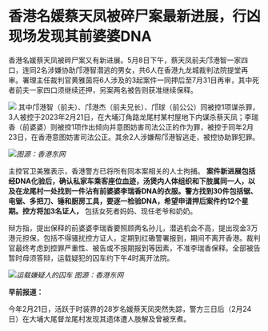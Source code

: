 # 香港名媛蔡天凤被碎尸案最新进展，行凶现场发现其前婆婆DNA

香港名媛蔡天凤被碎尸案又有新进展。5月8日下午，蔡天凤前夫邝港智一家四口，连同2名涉嫌协助邝港智潜逃的男女，共6人在香港九龙城裁判法院提堂再审。署理主任裁判官黄雅茵将6人涉及的3起案件一同押后至7月31日再审，其中死者前夫一家四口须继续还押，另案两名被告则获准继续保释。

![](https://inews.gtimg.com/om_bt/OMERDk5yGqOjkFpzvIv7goawLLcHWLxzuRfnqABilNPU4AA/1000)
其中邝港智（前夫）、邝港杰（前夫兄长）、邝球（前公公）同被控1项谋杀罪，3人被控于2023年2月21日，在大埔汀角路龙尾村某村屋地下内谋杀蔡天凤；李瑞香（前婆婆）则被控1项作出倾向并意图妨害司法公正的作为罪，被控于同年2月23日，在香港意图妨害司法公正。其余2人涉嫌帮邝港智逃走，被控协助罪犯罪。

![](https://inews.gtimg.com/om_bt/O1BYPMqBfjk-vtW5k1EdYFeUeXqiQFMeKwL9BDfZmtad0AA/1000)_图源：香港东网_

主控官卫美雅表示，香港警方已将所有同本案相关的人士拘捕。
**案件新进展包括经DNA化验后，确认私家车乘客座位血迹，汤煲内人体组织和下肢属同一人，以及在龙尾村一处找到一件沾有前婆婆李瑞香DNA的衣服。警方找到30件包括锯、电锯、多把刀、锤和厨房工具，要逐一检验DNA，希望申请押后案件约12个星期。控方将加3名证人，**
包括女死者妈妈、现任老爷和奶奶。

辩方指，提出保释的前婆婆李瑞香要照顾两名孙儿，潜逃机会不高，提出现金3万港元担保，包括不得骚扰控方证人，定期到红磡警署报到，期间不离开香港。裁判官最终考虑到控罪严重性、被告或不按期报到等因素，不准李瑞香保释。全部被告暂时毋须答辩，运载疑犯的囚车约下午4时离开法院。

![](https://inews.gtimg.com/om_bt/OXUoVYu4muRdy5iFiMqdMwNgHy0h9tZygr36XU5zc-PAEAA/1000)_运载嫌疑人的囚车 图源：香港东网_

**早前报道：**

今年2月21日，活跃于时装界的28岁名媛蔡天凤突然失踪，警方三日后（2月24日）在大埔大尾督龙尾村发现其遗体遭人肢解及曾被烹煮。

